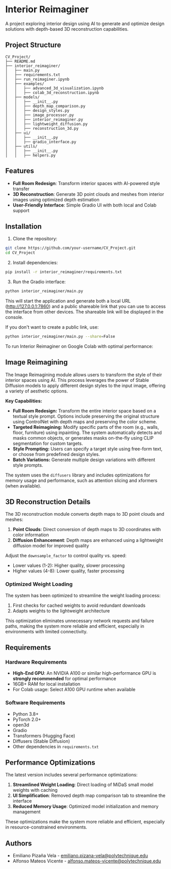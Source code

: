 # Interior Reimaginer

A project exploring interior design using AI to generate and optimize design solutions with depth-based 3D reconstruction capabilities.

## Project Structure

```
CV_Project/
├── README.md
├── interior_reimaginer/
│   ├── main.py
│   ├── requirements.txt
│   ├── run_reimaginer.ipynb
│   ├── examples/
│   │   ├── advanced_3d_visualization.ipynb
│   │   ├── colab_3d_reconstruction.ipynb
│   ├── models/
│   │   ├── __init__.py
│   │   ├── depth_map_comparison.py
│   │   ├── design_styles.py
│   │   ├── image_processor.py
│   │   ├── interior_reimaginer.py
│   │   ├── lightweight_diffusion.py
│   │   ├── reconstruction_3d.py
│   ├── ui/
│   │   ├── __init__.py
│   │   ├── gradio_interface.py
│   ├── utils/
│   │   ├── __init__.py
│   │   ├── helpers.py
```

## Features

- **Full Room Redesign**: Transform interior spaces with AI-powered style transfer
- **3D Reconstruction**: Generate 3D point clouds and meshes from interior images using optimized depth estimation
- **User-Friendly Interface**: Simple Gradio UI with both local and Colab support

## Installation

1. Clone the repository:
```bash
git clone https://github.com/your-username/CV_Project.git
cd CV_Project
```

2. Install dependencies:
```bash
pip install -r interior_reimaginer/requirements.txt
```
3. Run the Gradio interface:

```bash
python interior_reimaginer/main.py
```

This will start the application and generate both a local URL (http://127.0.0.1:7860) and a public shareable link that you can use to access the interface from other devices. The shareable link will be displayed in the console.

If you don't want to create a public link, use:

```bash
python interior_reimaginer/main.py --share=False
```

To run Interior Reimaginer on Google Colab with optimal performance:

## Image Reimagining

The Image Reimagining module allows users to transform the style of their interior spaces using AI. This process leverages the power of Stable Diffusion models to apply different design styles to the input image, offering a variety of aesthetic options.

**Key Capabilities:**

-   **Full Room Redesign:** Transform the entire interior space based on a textual style prompt. Options include preserving the original structure using ControlNet with depth maps and preserving the color scheme.
-   **Targeted Reimagining:** Modify specific parts of the room (e.g., walls, floor, furniture) using inpainting. The system automatically detects and masks common objects, or generates masks on-the-fly using CLIP segmentation for custom targets.
-   **Style Prompting:** Users can specify a target style using free-form text, or choose from predefined design styles.
-   **Batch Variations:** Generate multiple design variations with different style prompts.

The system uses the `diffusers` library and includes optimizations for memory usage and performance, such as attention slicing and xformers (when available).

## 3D Reconstruction Details

The 3D reconstruction module converts depth maps to 3D point clouds and meshes:

1. **Point Clouds**: Direct conversion of depth maps to 3D coordinates with color information
3. **Diffusion Enhancement**: Depth maps are enhanced using a lightweight diffusion model for improved quality

Adjust the `downsample_factor` to control quality vs. speed:
- Lower values (1-2): Higher quality, slower processing
- Higher values (4-8): Lower quality, faster processing

### Optimized Weight Loading

The system has been optimized to streamline the weight loading process:

1. First checks for cached weights to avoid redundant downloads
3. Adapts weights to the lightweight architecture

This optimization eliminates unnecessary network requests and failure paths, making the system more reliable and efficient, especially in environments with limited connectivity.

## Requirements

### Hardware Requirements
- **High-End GPU**: An NVIDIA A100 or similar high-performance GPU is **strongly recommended** for optimal performance
- 16GB+ RAM for local installation
- For Colab usage: Select A100 GPU runtime when available

### Software Requirements
- Python 3.8+
- PyTorch 2.0+
- open3d
- Gradio
- Transformers (Hugging Face)
- Diffusers (Stable Diffusion)
- Other dependencies in `requirements.txt`

## Performance Optimizations

The latest version includes several performance optimizations:

1. **Streamlined Weight Loading**: Direct loading of MiDaS small model weights with caching
3. **UI Simplification**: Removed depth map comparison tab to streamline the interface
4. **Reduced Memory Usage**: Optimized model initialization and memory management

These optimizations make the system more reliable and efficient, especially in resource-constrained environments.

## Authors

- Emiliano Pizaña Vela - emiliano.pizana-vela@polytechnique.edu
- Alfonso Mateos Vicente - alfonso.mateos-vicente@polytechnique.edu
